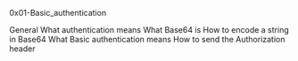 0x01-Basic_authentication

General
What authentication means
What Base64 is
How to encode a string in Base64
What Basic authentication means
How to send the Authorization header
